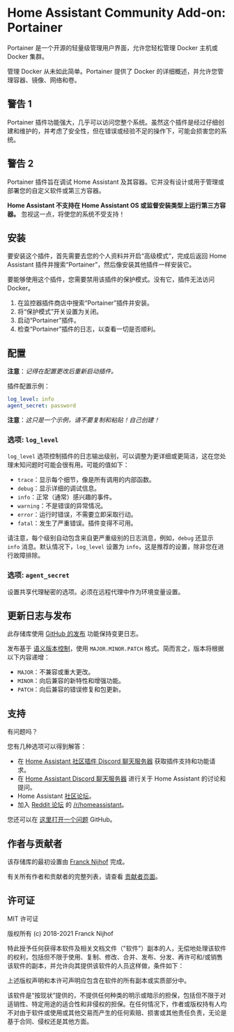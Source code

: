 # Home Assistant Community Add-on: Portainer

Portainer 是一个开源的轻量级管理用户界面，允许您轻松管理 Docker 主机或 Docker 集群。

管理 Docker 从未如此简单。Portainer 提供了 Docker 的详细概述，并允许您管理容器、镜像、网络和卷。

## 警告 1

Portainer 插件功能强大，几乎可以访问您整个系统。虽然这个插件是经过仔细创建和维护的，并考虑了安全性，但在错误或经验不足的操作下，可能会损害您的系统。

## 警告 2

Portainer 插件旨在调试 Home Assistant 及其容器。它并没有设计或用于管理或部署您的自定义软件或第三方容器。

**Home Assistant 不支持在 Home Assistant OS 或监督安装类型上运行第三方容器。** 忽视这一点，将使您的系统不受支持！

## 安装

要安装这个插件，首先需要去您的个人资料并开启“高级模式”，完成后返回 Home Assistant 插件并搜索“Portainer”，然后像安装其他插件一样安装它。

要能够使用这个插件，您需要禁用该插件的保护模式。没有它，插件无法访问 Docker。

1. 在监控器插件商店中搜索“Portainer”插件并安装。
1. 将“保护模式”开关设置为关闭。
1. 启动“Portainer”插件。
1. 检查“Portainer”插件的日志，以查看一切是否顺利。

## 配置

**注意**：_记得在配置更改后重新启动插件。_

插件配置示例：

```yaml
log_level: info
agent_secret: password
```

**注意**：_这只是一个示例，请不要复制和粘贴！自己创建！_

### 选项: `log_level`

`log_level` 选项控制插件的日志输出级别，可以调整为更详细或更简洁，这在您处理未知问题时可能会很有用。可能的值如下：

- `trace`：显示每个细节，像是所有调用的内部函数。
- `debug`：显示详细的调试信息。
- `info`：正常（通常）感兴趣的事件。
- `warning`：不是错误的异常情况。
- `error`：运行时错误，不需要立即采取行动。
- `fatal`：发生了严重错误。插件变得不可用。

请注意，每个级别自动包含来自更严重级别的日志消息，例如，`debug` 还显示 `info` 消息。默认情况下，`log_level` 设置为 `info`，这是推荐的设置，除非您在进行故障排除。

### 选项: `agent_secret`

设置共享代理秘密的选项。必须在远程代理中作为环境变量设置。

## 更新日志与发布

此存储库使用 [GitHub 的发布][releases] 功能保持变更日志。

发布基于 [语义版本控制][semver]，使用 `MAJOR.MINOR.PATCH` 格式。简而言之，版本将根据以下内容递增：

- `MAJOR`：不兼容或重大更改。
- `MINOR`：向后兼容的新特性和增强功能。
- `PATCH`：向后兼容的错误修复和包更新。

## 支持

有问题吗？

您有几种选项可以得到解答：

- 在 [Home Assistant 社区插件 Discord 聊天服务器][discord] 获取插件支持和功能请求。
- 在 [Home Assistant Discord 聊天服务器][discord-ha] 进行关于 Home Assistant 的讨论和提问。
- Home Assistant [社区论坛][forum]。
- 加入 [Reddit 论坛][reddit] 的 [/r/homeassistant][reddit]。

您还可以在 [这里打开一个问题][issue] GitHub。

## 作者与贡献者

该存储库的最初设置由 [Franck Nijhof][frenck] 完成。

有关所有作者和贡献者的完整列表，请查看 [贡献者页面][contributors]。

## 许可证

MIT 许可证

版权所有 (c) 2018-2021 Franck Nijhof

特此授予任何获得本软件及相关文档文件（"软件"）副本的人，无偿地处理该软件的权利，包括但不限于使用、复制、修改、合并、发布、分发、再许可和/或销售该软件的副本，并允许向其提供该软件的人员这样做，条件如下：

上述版权声明和本许可声明应包含在软件的所有副本或实质部分中。

该软件是“按现状”提供的，不提供任何种类的明示或暗示的担保，包括但不限于对适销性、特定用途的适合性和非侵权的担保。在任何情况下，作者或版权持有人均不对由于软件或使用或其他交易而产生的任何索赔、损害或其他责任负责，无论是基于合同、侵权还是其他方面。

[contributors]: https://github.com/hassio-addons/addon-portainer/graphs/contributors
[discord-ha]: https://discord.gg/c5DvZ4e
[discord]: https://discord.me/hassioaddons
[forum]: https://community.home-assistant.io/t/home-assistant-community-add-on-portainer/68836?u=frenck
[frenck]: https://github.com/frenck
[issue]: https://github.com/hassio-addons/addon-portainer/issues
[reddit]: https://reddit.com/r/homeassistant
[releases]: https://github.com/hassio-addons/addon-portainer/releases
[semver]: http://semver.org/spec/v2.0.0.htm